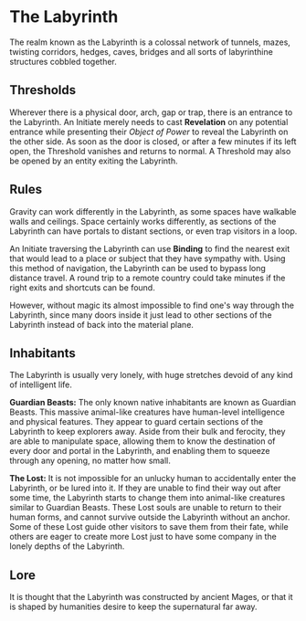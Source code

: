 # The Labyrinth

The realm known as the Labyrinth is a colossal network of tunnels, mazes, twisting corridors, hedges, caves, bridges and all sorts of labyrinthine structures cobbled together.

## Thresholds

Wherever there is a physical door, arch, gap or trap, there is an entrance to the Labyrinth.
An Initiate merely needs to cast __Revelation__ on any potential entrance while presenting their _Object of Power_ to reveal the Labyrinth on the other side.
As soon as the door is closed, or after a few minutes if its left open, the Threshold vanishes and returns to normal.
A Threshold may also be opened by an entity exiting the Labyrinth. 

## Rules

Gravity can work differently in the Labyrinth, as some spaces have walkable walls and ceilings. 
Space certainly works differently, as sections of the Labyrinth can have portals to distant sections, or even trap visitors in a loop. 

An Initiate traversing the Labyrinth can use __Binding__ to find the nearest exit that would lead to a place or subject that they have sympathy with. 
Using this method of navigation, the Labyrinth can be used to bypass long distance travel. 
A round trip to a remote country could take minutes if the right exits and shortcuts can be found. 

However, without magic its almost impossible to find one's way through the Labyrinth, since many doors inside it just lead to other sections of the Labyrinth instead of back into the material plane. 

## Inhabitants

The Labyrinth is usually very lonely, with huge stretches devoid of any kind of intelligent life. 

__Guardian Beasts:__ The only known native inhabitants are known as Guardian Beasts. 
This massive animal-like creatures have human-level intelligence and physical features. 
They appear to guard certain sections of the Labyrinth to keep explorers away. 
Aside from their bulk and ferocity, they are able to manipulate space, allowing them to know the destination of every door and portal in the Labyrinth, and enabling them to squeeze through any opening, no matter how small.

__The Lost:__ It is not impossible for an unlucky human to accidentally enter the Labyrinth, or be lured into it. 
If they are unable to find their way out after some time, the Labyrinth starts to change them into animal-like creatures similar to Guardian Beasts.
These Lost souls are unable to return to their human forms, and cannot survive outside the Labyrinth without an anchor. 
Some of these Lost guide other visitors to save them from their fate, while others are eager to create more Lost just to have some company in the lonely depths of the Labyrinth.


## Lore

It is thought that the Labyrinth was constructed by ancient Mages, or that it is shaped by humanities desire to keep the supernatural far away.



